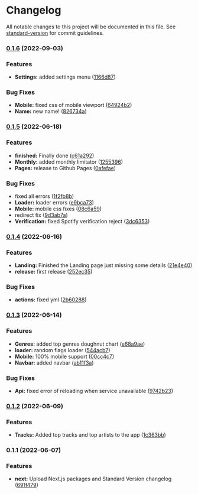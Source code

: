 # Changelog

All notable changes to this project will be documented in this file. See [standard-version](https://github.com/conventional-changelog/standard-version) for commit guidelines.

### [0.1.6](https://github.com/Uraraka-Chan/spotistats/compare/v0.1.5...v0.1.6) (2022-09-03)


### Features

* **Settings:** added settings menu ([1166d87](https://github.com/Uraraka-Chan/spotistats/commit/1166d871c1955b5a5094aee1b11ddbe723516fa8))


### Bug Fixes

* **Mobile:** fixed css of mobile viewport ([64924b2](https://github.com/Uraraka-Chan/spotistats/commit/64924b294132880b4cbf767e5c3d4c63f755eb65))
* **Name:** new name! ([826734a](https://github.com/Uraraka-Chan/spotistats/commit/826734a14cd0b09ccd428e359239662f4633123e))

### [0.1.5](https://github.com/Uraraka-Chan/spotistats/compare/v0.1.4...v0.1.5) (2022-06-18)


### Features

* **finished:** Finally done ([c61a292](https://github.com/Uraraka-Chan/spotistats/commit/c61a292aa823cfa56ce5de0768027837ec337aac))
* **Monthly:** added monthly limitator ([1255396](https://github.com/Uraraka-Chan/spotistats/commit/12553968107eacd1877f046d9821af2e687c0db4))
* **Pages:** release to Github Pages ([0afefae](https://github.com/Uraraka-Chan/spotistats/commit/0afefaea3cb4f316da39defe20679f32cc2fe253))


### Bug Fixes

* fixed all errors ([1f2fb8b](https://github.com/Uraraka-Chan/spotistats/commit/1f2fb8b835a1610f570923401079afc3314eb4e0))
* **Loader:** loader errors ([e9bca73](https://github.com/Uraraka-Chan/spotistats/commit/e9bca731c8bdfdf43fec24ae1315af045f2a6350))
* **Mobile:** mobile css fixes ([08c6a59](https://github.com/Uraraka-Chan/spotistats/commit/08c6a591a376b79efc234d7e04b925de2eefd3b3))
* redirect fix ([9d3ab7a](https://github.com/Uraraka-Chan/spotistats/commit/9d3ab7aa2209292c7c8eab4379ad0e15ccbcfa90))
* **Verification:** fixed Spotify verification reject ([3dc6353](https://github.com/Uraraka-Chan/spotistats/commit/3dc635325a142bc421a43b0e4c8f4387a9738b97))

### [0.1.4](https://github.com/Uraraka-Chan/spotistats/compare/v0.1.3...v0.1.4) (2022-06-16)


### Features

* **Landing:** Finished the Landing page just missing some details ([21e4e40](https://github.com/Uraraka-Chan/spotistats/commit/21e4e40922f6356fb1e6115b29a9dc96e085e155))
* **release:** first release ([252ec35](https://github.com/Uraraka-Chan/spotistats/commit/252ec35ad599f33a59b006b6baa51f3fa609cda8))


### Bug Fixes

* **actions:** fixed yml ([2b60288](https://github.com/Uraraka-Chan/spotistats/commit/2b60288965350ddbeaf69361271d8e78d277d957))

### [0.1.3](https://github.com/Uraraka-Chan/spotistats/compare/v0.1.2...v0.1.3) (2022-06-14)


### Features

* **Genres:** added top genres doughnut chart ([e68a9ae](https://github.com/Uraraka-Chan/spotistats/commit/e68a9ae38341079c403a977123808a4c141b6028))
* **loader:** random flags loader ([544acb7](https://github.com/Uraraka-Chan/spotistats/commit/544acb795e99ec1e2c5b7d544817cf98a910c11c))
* **Mobile:** 100% mobile support ([00cc4c7](https://github.com/Uraraka-Chan/spotistats/commit/00cc4c788554de8581119ddcdb2a6906d19cf24c))
* **Navbar:** added navbar ([ab11f3a](https://github.com/Uraraka-Chan/spotistats/commit/ab11f3ae1fddb0a42e90771f241da0851baea24b))


### Bug Fixes

* **Api:** fixed error of reloading when service unavailable ([9742b23](https://github.com/Uraraka-Chan/spotistats/commit/9742b238bb80f52a23f863452d053dd0b1765b81))

### [0.1.2](https://github.com/Uraraka-Chan/spotistats/compare/v0.1.1...v0.1.2) (2022-06-09)


### Features

* **Tracks:** Added top tracks and top artists to the app ([1c363bb](https://github.com/Uraraka-Chan/spotistats/commit/1c363bb58956ba26376d7ca7b88580156168185c))

### 0.1.1 (2022-06-07)


### Features

* **next:** Upload Next.js packages and Standard Version changelog ([691f479](https://github.com/Uraraka-Chan/spotistats/commit/691f479febdaa915e6a6e281fc530b8104ea2f72))
